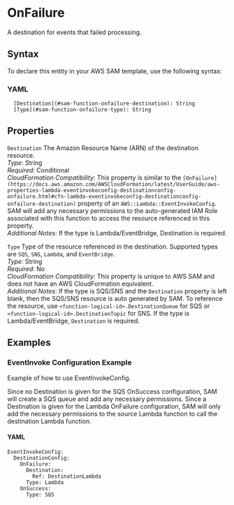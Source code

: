 # OnFailure<a name="sam-property-function-onfailure"></a>

A destination for events that failed processing\.

## Syntax<a name="sam-property-function-onfailure-syntax"></a>

To declare this entity in your AWS SAM template, use the following syntax:

### YAML<a name="sam-property-function-onfailure-syntax.yaml"></a>

```
  [Destination](#sam-function-onfailure-destination): String
  [Type](#sam-function-onfailure-type): String
```

## Properties<a name="sam-property-function-onfailure-properties"></a>

 `Destination`   <a name="sam-function-onfailure-destination"></a>
The Amazon Resource Name \(ARN\) of the destination resource\.  
*Type*: String  
*Required*: Conditional  
*CloudFormation Compatibility*: This property is similar to the `[OnFailure](https://docs.aws.amazon.com/AWSCloudFormation/latest/UserGuide/aws-properties-lambda-eventinvokeconfig-destinationconfig-onfailure.html#cfn-lambda-eventinvokeconfig-destinationconfig-onfailure-destination)` property of an `AWS::Lambda::EventInvokeConfig`\. SAM will add any necessary permissions to the auto\-generated IAM Role associated with this function to access the resource referenced in this property\.  
*Additional Notes*: If the type is Lambda/EventBridge, Destination is required\.

 `Type`   <a name="sam-function-onfailure-type"></a>
Type of the resource referenced in the destination\. Supported types are `SQS`, `SNS`, `Lambda`, and `EventBridge`\.  
*Type*: String  
*Required*: No  
*CloudFormation Compatibility*: This property is unique to AWS SAM and does not have an AWS CloudFormation equivalent\.  
*Additional Notes*: If the type is SQS/SNS and the `Destination` property is left blank, then the SQS/SNS resource is auto generated by SAM\. To reference the resource, use `<function-logical-id>.DestinationQueue` for SQS or `<function-logical-id>.DestinationTopic` for SNS\. If the type is Lambda/EventBridge, `Destination` is required\.

## Examples<a name="sam-property-function-onfailure--examples"></a>

### EventInvoke Configuration Example<a name="sam-property-function-onfailure--examples--eventinvoke-configuration-example"></a>

Example of how to use EventInvokeConfig\.

Since no Destination is given for the SQS OnSuccess configuration, SAM will create a SQS queue and add any necessary permissions\. Since a Destination is given for the Lambda OnFailure configuration, SAM will only add the necessary permissions to the source Lambda function to call the destination Lambda function\.

#### YAML<a name="sam-property-function-onfailure--examples--eventinvoke-configuration-example--yaml"></a>

```
EventInvokeConfig:
  DestinationConfig:
    OnFailure:
      Destination:
        Ref: DestinationLambda
      Type: Lambda
    OnSuccess:
      Type: SQS
```